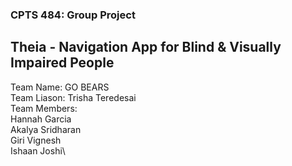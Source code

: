 ### CPTS 484: Group Project
## Theia - Navigation App for Blind & Visually Impaired People

Team Name: GO BEARS\
Team Liason: Trisha Teredesai\
Team Members: \
Hannah Garcia\
Akalya Sridharan\
Giri Vignesh\
Ishaan Joshi\
